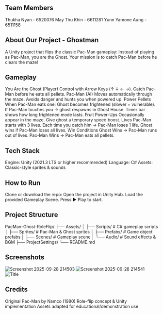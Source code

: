## Team Members
Thukha Nyan - 6520076 May Thu Khin - 6611281 Yunn Yamone Aung - 6511158

## About Our Project - Ghostman
A Unity project that flips the classic Pac-Man gameplay:
Instead of playing as Pac-Man, you are the Ghost. Your mission is to catch Pac-Man before he clears the maze!

## Gameplay
You Are the Ghost (Player)
Control with Arrow Keys (↑ ↓ ← →).
Catch Pac-Man before he eats all pellets.
Pac-Man (AI)
Moves automatically through the maze.
Avoids danger and hunts you when powered up.
Power Pellets
When Pac-Man eats one:
Ghost becomes frightened (slower + vulnerable).
If Pac-Man touches you → ghost respawns in Ghost House.
Timer bar shows how long frightened mode lasts.
Fruit Power-Ups
Occasionally appear in the maze.
Give ghost a temporary speed boost.
Lives
Pac-Man starts with 3 lives.
Each time you catch him → Pac-Man loses 1 life.
Ghost wins if Pac-Man loses all lives.
Win Conditions
Ghost Wins → Pac-Man runs out of lives.
Pac-Man Wins → Pac-Man eats all pellets.

## Tech Stack
Engine: Unity (2021.3 LTS or higher recommended)
Language: C#
Assets: Classic-style sprites & sounds

## How to Run
Clone or download the repo:
Open the project in Unity Hub.
Load the provided Gameplay Scene.
Press ▶️ Play to start.

## Project Structure
PacMan-Ghost-RoleFlip/
 ├── Assets/
 │   ├── Scripts/         # C# gameplay scripts │   ├── Sprites/         # Pac-Man & Ghost sprites │   ├── Prefabs/         # Game object prefabs │   ├── Scenes/          # Gameplay scene │   └── Audio/           # Sound effects & BGM ├── ProjectSettings/
 └── README.md


## Screenshots
![Screenshot 2025-09-28 214503](https://github.com/user-attachments/assets/3a4e214c-64de-4600-ad6c-f44efd04a59b)
![Screenshot 2025-09-28 214541](https://github.com/user-attachments/assets/4c27858a-89bb-41e1-aee6-79b3ca0e6c3e)
![Title](https://github.com/user-attachments/assets/6ee94dea-dbfe-4258-bcf1-947a190c007c)


## Credits
Original Pac-Man by Namco (1980)
Role-flip concept & Unity implementation
Assets adapted for educational/demonstration use
